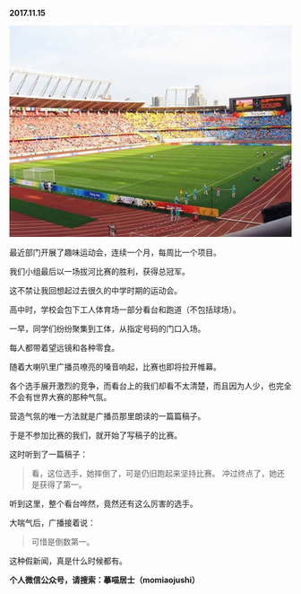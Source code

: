 
          
            
**2017.11.15**



![](img/51001-18c6c9d55917fed1.jpeg)




最近部门开展了趣味运动会，连续一个月，每周比一个项目。

我们小组最后以一场拔河比赛的胜利，获得总冠军。

这不禁让我回想起过去很久的中学时期的运动会。

高中时，学校会包下工人体育场一部分看台和跑道（不包括球场）。

一早，同学们纷纷聚集到工体，从指定号码的门口入场。

每人都带着望远镜和各种零食。

随着大喇叭里广播员嘹亮的嗓音响起，比赛也即将拉开帷幕。

各个选手展开激烈的竞争，而看台上的我们却看不太清楚，而且因为人少，也完全不会有世界大赛的那种气氛。

营造气氛的唯一方法就是广播员那里朗读的一篇篇稿子。

于是不参加比赛的我们，就开始了写稿子的比赛。

这时听到了一篇稿子：
>看，这位选手，她摔倒了，可是仍旧跑起来坚持比赛。
冲过终点了，她还是获得了第一。



听到这里，整个看台哗然，竟然还有这么厉害的选手。

大喘气后，广播接着说：
>可惜是倒数第一。



这种假新闻，真是什么时候都有。


**个人微信公众号，请搜索：摹喵居士（momiaojushi）**

          
        